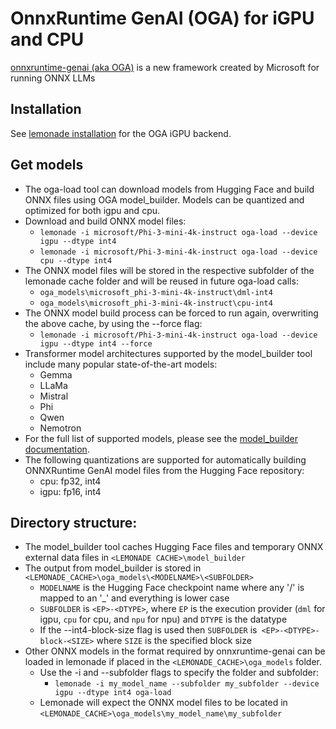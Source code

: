# OnnxRuntime GenAI (OGA) for iGPU and CPU

[onnxruntime-genai (aka OGA)](https://github.com/microsoft/onnxruntime-genai/tree/main?tab=readme-ov-file) is a new framework created by Microsoft for running ONNX LLMs

## Installation

See [lemonade installation](https://github.com/onnx/turnkeyml/blob/main/docs/lemonade/getting_started.md#install) for the OGA iGPU backend.

## Get models

- The oga-load tool can download models from Hugging Face and build ONNX files using OGA model_builder.  Models can be quantized and optimized for both igpu and cpu.
- Download and build ONNX model files:
  - `lemonade -i microsoft/Phi-3-mini-4k-instruct oga-load --device igpu --dtype int4`
  - `lemonade -i microsoft/Phi-3-mini-4k-instruct oga-load --device cpu --dtype int4`
- The ONNX model files will be stored in the respective subfolder of the lemonade cache folder and will be reused in future oga-load calls:
  - `oga_models\microsoft_phi-3-mini-4k-instruct\dml-int4`
  - `oga_models\microsoft_phi-3-mini-4k-instruct\cpu-int4`
- The ONNX model build process can be forced to run again, overwriting the above cache, by using the --force flag:
  - `lemonade -i microsoft/Phi-3-mini-4k-instruct oga-load --device igpu --dtype int4 --force`
- Transformer model architectures supported by the model_builder tool include many popular state-of-the-art models:
  - Gemma
  - LLaMa
  - Mistral
  - Phi
  - Qwen
  - Nemotron
- For the full list of supported models, please see the [model_builder documentation](https://github.com/microsoft/onnxruntime-genai/blob/main/src/python/py/models/README.md).
- The following quantizations are supported for automatically building ONNXRuntime GenAI model files from the Hugging Face repository:
  - cpu: fp32, int4
  - igpu: fp16, int4

## Directory structure:
- The model_builder tool caches Hugging Face files and temporary ONNX external data files in `<LEMONADE CACHE>\model_builder`
- The output from model_builder is stored in `<LEMONADE_CACHE>\oga_models\<MODELNAME>\<SUBFOLDER>`
  - `MODELNAME` is the Hugging Face checkpoint name where any '/' is mapped to an '_' and everything is lower case
  - `SUBFOLDER` is `<EP>-<DTYPE>`, where `EP` is the execution provider (`dml` for igpu, `cpu` for cpu, and `npu` for npu) and `DTYPE` is the datatype
  - If the --int4-block-size flag is used then `SUBFOLDER` is` <EP>-<DTYPE>-block-<SIZE>` where `SIZE` is the specified block size
- Other ONNX models in the format required by onnxruntime-genai can be loaded in lemonade if placed in the `<LEMONADE_CACHE>\oga_models` folder.
  - Use the -i and --subfolder flags to specify the folder and subfolder:
    - `lemonade -i my_model_name --subfolder my_subfolder --device igpu --dtype int4 oga-load`
  - Lemonade will expect the ONNX model files to be located in `<LEMONADE_CACHE>\oga_models\my_model_name\my_subfolder`
